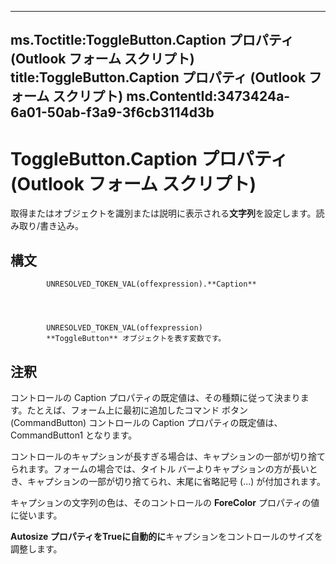 

---
ms.Toctitle:ToggleButton.Caption プロパティ (Outlook フォーム スクリプト)
title:ToggleButton.Caption プロパティ (Outlook フォーム スクリプト)
ms.ContentId:3473424a-6a01-50ab-f3a9-3f6cb3114d3b
---
# ToggleButton.Caption プロパティ (Outlook フォーム スクリプト)




取得またはオブジェクトを識別または説明に表示される**文字列**を設定します。読み取り/書き込み。

## 構文

            UNRESOLVED_TOKEN_VAL(offexpression).**Caption**




            UNRESOLVED_TOKEN_VAL(offexpression)
            **ToggleButton** オブジェクトを表す変数です。



## 注釈
コントロールの Caption プロパティの既定値は、その種類に従って決まります。たとえば、フォーム上に最初に追加したコマンド ボタン (CommandButton) コントロールの Caption プロパティの既定値は、CommandButton1 となります。



コントロールのキャプションが長すぎる場合は、キャプションの一部が切り捨てられます。フォームの場合では、タイトル バーよりキャプションの方が長いとき、キャプションの一部が切り捨てられ、末尾に省略記号 (...) が付加されます。



キャプションの文字列の色は、そのコントロールの **ForeColor** プロパティの値に従います。



**Autosize プロパティをTrueに自動的に**キャプションをコントロールのサイズを調整します。




